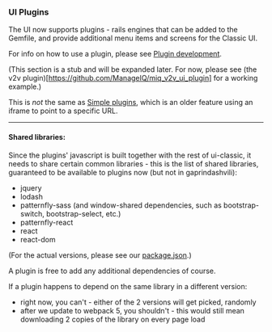 ### UI Plugins

The UI now supports plugins - rails engines that can be added to the Gemfile, and provide additional menu items and screens for the Classic UI.

For info on how to use a plugin, please see [Plugin development](../developer_setup/plugins.md).

(This section is a stub and will be expanded later. For now, please see (the v2v plugin)[https://github.com/ManageIQ/miq_v2v_ui_plugin] for a working example.)

This is *not* the same as [Simple plugins](simple_plugins.md), which is an older feature using an iframe to point to a specific URL.

---

#### Shared libraries:

Since the plugins' javascript is built together with the rest of ui-classic, it needs to share certain common libraries - this is the list of shared libraries, guaranteed to be available to plugins now (but not in gaprindashvili):

* jquery
* lodash
* patternfly-sass (and window-shared dependencies, such as bootstrap-switch, bootstrap-select, etc.)
* patternfly-react
* react
* react-dom

(For the actual versions, please see our [package.json](https://github.com/ManageIQ/manageiq-ui-classic/blob/master/package.json).)

A plugin is free to add any additional dependencies of course.


If a plugin happens to depend on the same library in a different version:

* right now, you can't - either of the 2 versions will get picked, randomly
* after we update to webpack 5, you shouldn't - this would still mean downloading 2 copies of the library on every page load

